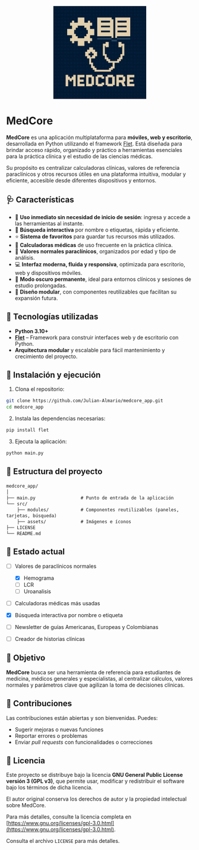 <div align="center">
    <img width="250" src="/src/assets/icon.png"/>
</div>

# MedCore

**MedCore** es una aplicación multiplataforma para **móviles, web y escritorio**, desarrollada en Python utilizando el framework [Flet](https://flet.dev). Está diseñada para brindar acceso rápido, organizado y práctico a herramientas esenciales para la práctica clínica y el estudio de las ciencias médicas.

Su propósito es centralizar calculadoras clínicas, valores de referencia paraclínicos y otros recursos útiles en una plataforma intuitiva, modular y eficiente, accesible desde diferentes dispositivos y entornos.


## 🩺 Características

* 🚀 **Uso inmediato sin necesidad de inicio de sesión**: ingresa y accede a las herramientas al instante.
* 🔎 **Búsqueda interactiva** por nombre o etiquetas, rápida y eficiente.
* ⭐ **Sistema de favoritos** para guardar tus recursos más utilizados.
* 🧮 **Calculadoras médicas** de uso frecuente en la práctica clínica.
* 🧪 **Valores normales paraclínicos**, organizados por edad y tipo de análisis.
* 💻 **Interfaz moderna, fluida y responsiva**, optimizada para escritorio, web y dispositivos móviles.
* 🌙 **Modo oscuro permanente**, ideal para entornos clínicos y sesiones de estudio prolongadas.
* 🧩 **Diseño modular**, con componentes reutilizables que facilitan su expansión futura.


## 🧰 Tecnologías utilizadas

* **Python 3.10+**
* **[Flet](https://flet.dev/)** – Framework para construir interfaces web y de escritorio con Python.
* **Arquitectura modular** y escalable para fácil mantenimiento y crecimiento del proyecto.



## 🚀 Instalación y ejecución

1. Clona el repositorio:

```bash
git clone https://github.com/Julian-Almario/medcore_app.git
cd medcore_app
```

2. Instala las dependencias necesarias:

```bash
pip install flet
```

3. Ejecuta la aplicación:

```bash
python main.py
```



## 📁 Estructura del proyecto

```
medcore_app/
│
├── main.py                 # Punto de entrada de la aplicación
└── src/
    ├── modules/            # Componentes reutilizables (paneles, tarjetas, búsqueda)
    ├── assets/             # Imágenes e íconos
├── LICENSE
└── README.md
```



## 🧪 Estado actual

* [ ] Valores de paraclínicos normales
    * [x] Hemograma
    * [ ] LCR
    * [ ] Uroanalisis
* [ ] Calculadoras médicas más usadas
* [x] Búsqueda interactiva por nombre o etiqueta
* [ ] Newsletter de guías Americanas, Europeas y Colombianas
* [ ] Creador de historias clínicas



## 📌 Objetivo

**MedCore** busca ser una herramienta de referencia para estudiantes de medicina, médicos generales y especialistas, al centralizar cálculos, valores normales y parámetros clave que agilizan la toma de decisiones clínicas.



## 🙌 Contribuciones

Las contribuciones están abiertas y son bienvenidas. Puedes:

* Sugerir mejoras o nuevas funciones
* Reportar errores o problemas
* Enviar *pull requests* con funcionalidades o correcciones



## 📄 Licencia

Este proyecto se distribuye bajo la licencia **GNU General Public License versión 3 (GPL v3)**, que permite usar, modificar y redistribuir el software bajo los términos de dicha licencia.

El autor original conserva los derechos de autor y la propiedad intelectual sobre MedCore.

Para más detalles, consulte la licencia completa en [https://www.gnu.org/licenses/gpl-3.0.html](https://www.gnu.org/licenses/gpl-3.0.html).

Consulta el archivo `LICENSE` para más detalles.